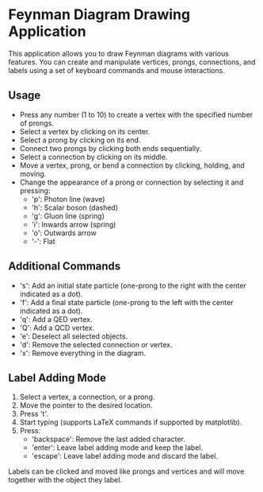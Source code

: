 # Feynman Diagram Drawing Application

This application allows you to draw Feynman diagrams with various features. You can create and manipulate vertices, prongs, connections, and labels using a set of keyboard commands and mouse interactions.

## Usage

- Press any number (1 to 10) to create a vertex with the specified number of prongs.
- Select a vertex by clicking on its center.
- Select a prong by clicking on its end.
- Connect two prongs by clicking both ends sequentially.
- Select a connection by clicking on its middle.
- Move a vertex, prong, or bend a connection by clicking, holding, and moving.
- Change the appearance of a prong or connection by selecting it and pressing:
    - 'p': Photon line (wave)
    - 'h': Scalar boson (dashed)
    - 'g': Gluon line (spring)
    - 'i': Inwards arrow (spring)
    - 'o': Outwards arrow
    - '-': Flat

## Additional Commands

- 's': Add an initial state particle (one-prong to the right with the center indicated as a dot).
- 'f': Add a final state particle (one-prong to the left with the center indicated as a dot).
- 'q': Add a QED vertex.
- 'Q': Add a QCD vertex.
- 'e': Deselect all selected objects.
- 'd': Remove the selected connection or vertex.
- 'x': Remove everything in the diagram.

## Label Adding Mode

1. Select a vertex, a connection, or a prong.
2. Move the pointer to the desired location.
3. Press 't'.
4. Start typing (supports LaTeX commands if supported by matplotlib).
5. Press:
    - 'backspace': Remove the last added character.
    - 'enter': Leave label adding mode and keep the label.
    - 'escape': Leave label adding mode and discard the label.

Labels can be clicked and moved like prongs and vertices and will move together with the object they label.

